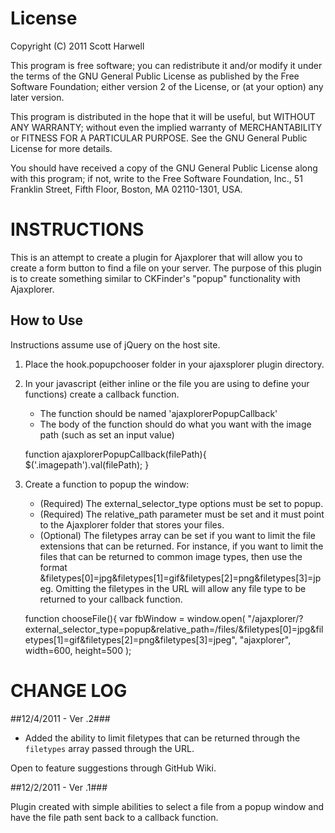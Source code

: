 License
=======

Copyright (C) 2011 Scott Harwell

This program is free software; you can redistribute it and/or
modify it under the terms of the GNU General Public License
as published by the Free Software Foundation; either version 2
of the License, or (at your option) any later version.

This program is distributed in the hope that it will be useful,
but WITHOUT ANY WARRANTY; without even the implied warranty of
MERCHANTABILITY or FITNESS FOR A PARTICULAR PURPOSE.  See the
GNU General Public License for more details.

You should have received a copy of the GNU General Public License
along with this program; if not, write to the Free Software
Foundation, Inc., 51 Franklin Street, Fifth Floor, Boston, MA  02110-1301, USA.

INSTRUCTIONS
============

This is an attempt to create a plugin for Ajaxplorer that will allow you to create a form button to find a file on your server. The purpose of this plugin is to create something similar to CKFinder's "popup" functionality with Ajaxplorer.

How to Use
----------

Instructions assume use of jQuery on the host site.

1. Place the hook.popupchooser folder in your ajaxsplorer plugin directory.
2. In your javascript (either inline or the file you are using to define your functions) create a callback function.
	- The function should be named 'ajaxplorerPopupCallback'
	- The body of the function should do what you want with the image path (such as set an input value)

	function ajaxplorerPopupCallback(filePath){
		$('.imagepath').val(filePath);
	}
	
3. Create a function to popup the window:
	- (Required) The external_selector_type options must be set to popup.
	- (Required) The relative_path parameter must be set and it must point to the Ajaxplorer folder that stores your files.
	- (Optional) The filetypes array can be set if you want to limit the file extensions that can be returned. For instance, if you want to limit the files that can be returned to common image types, then use the format &filetypes[0]=jpg&filetypes[1]=gif&filetypes[2]=png&filetypes[3]=jpeg. Omitting the filetypes in the URL will allow any file type to be returned to your callback function.
	
	function chooseFile(){
		var fbWindow = window.open(
		"/ajaxplorer/?external_selector_type=popup&relative_path=/files/&filetypes[0]=jpg&filetypes[1]=gif&filetypes[2]=png&filetypes[3]=jpeg",
		"ajaxplorer",
		width=600,
		height=500
	);


CHANGE LOG
==========

##12/4/2011 - Ver .2###

- Added the ability to limit filetypes that can be returned through the `filetypes` array passed through the URL. 

Open to feature suggestions through GitHub Wiki.

##12/2/2011 - Ver .1###

Plugin created with simple abilities to select a file from a popup window and have the file path sent back to a callback function.